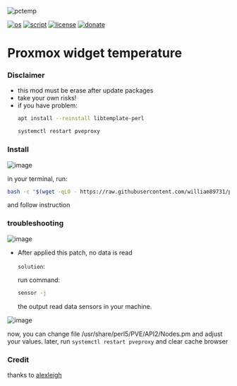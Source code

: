 ![pctemp](https://github.com/user-attachments/assets/1cbd2b84-271e-4ddd-b3f8-29809f50c7ae)

[![os](https://img.shields.io/badge/os-proxmox-black_red)](https://www.linux.org/)
[![script](https://img.shields.io/badge/script-bash-orange)](https://www.gnu.org/software/bash/)
[![license](https://img.shields.io/badge/license-Apache--2.0-yellowgreen)](https://apache.org/licenses/LICENSE-2.0)
[![donate](https://img.shields.io/badge/donate-wango-blue)](https://www.wango.org/donate.aspx)

# Proxmox widget temperature

### Disclaimer
- this mod must be erase after update packages
- take your own risks!
- if you have problem:
  ```bash
  apt install --reinstall libtemplate-perl
  ```
  ```bash
  systemctl restart pveproxy
  ```

### Install

![image](https://github.com/user-attachments/assets/4421b2c3-b5d3-493c-92bc-d5cda59b0cb7)


in your terminal, run:

```bash
bash -c "$(wget -qLO - https://raw.githubusercontent.com/william89731/proxmox-widget-temperature/refs/heads/main/widget.sh)"
```

and follow instruction

### troubleshooting

![image](https://github.com/user-attachments/assets/926af351-4365-45dc-8b9d-ae243bda0e29)


- After applied this patch, no data is read

  ```solution```:

  run command:

  ```bash
  sensor -j
  ```
  the output read data sensors in your machine.

![image](https://github.com/user-attachments/assets/e924bcf0-24bf-4929-9e01-576f49c0adc9)


  now, you can change file /usr/share/perl5/PVE/API2/Nodes.pm and adjust your values. later, run ```systemctl restart pveproxy``` and clear cache browser

### Credit

thanks to [alexleigh](https://github.com/alexleigh)
